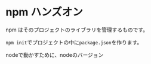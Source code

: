 # npm ハンズオン

npm はそのプロジェクトのライブラリを管理するものです。

`npm init`でプロジェクトの中に`package.json`を作ります。

nodeで動かすために、nodeのバージョン